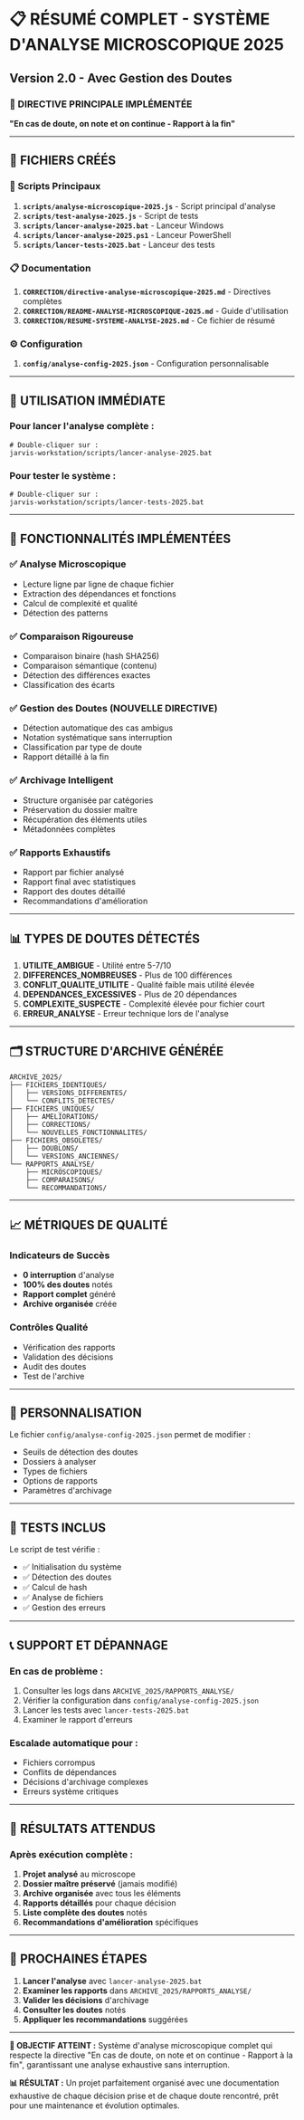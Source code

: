 # 📋 RÉSUMÉ COMPLET - SYSTÈME D'ANALYSE MICROSCOPIQUE 2025
## Version 2.0 - Avec Gestion des Doutes

### 🎯 DIRECTIVE PRINCIPALE IMPLÉMENTÉE
**"En cas de doute, on note et on continue - Rapport à la fin"**

---

## 📁 FICHIERS CRÉÉS

### 🔧 Scripts Principaux
1. **`scripts/analyse-microscopique-2025.js`** - Script principal d'analyse
2. **`scripts/test-analyse-2025.js`** - Script de tests
3. **`scripts/lancer-analyse-2025.bat`** - Lanceur Windows
4. **`scripts/lancer-analyse-2025.ps1`** - Lanceur PowerShell
5. **`scripts/lancer-tests-2025.bat`** - Lanceur des tests

### 📋 Documentation
1. **`CORRECTION/directive-analyse-microscopique-2025.md`** - Directives complètes
2. **`CORRECTION/README-ANALYSE-MICROSCOPIQUE-2025.md`** - Guide d'utilisation
3. **`CORRECTION/RESUME-SYSTEME-ANALYSE-2025.md`** - Ce fichier de résumé

### ⚙️ Configuration
1. **`config/analyse-config-2025.json`** - Configuration personnalisable

---

## 🚀 UTILISATION IMMÉDIATE

### Pour lancer l'analyse complète :
```batch
# Double-cliquer sur :
jarvis-workstation/scripts/lancer-analyse-2025.bat
```

### Pour tester le système :
```batch
# Double-cliquer sur :
jarvis-workstation/scripts/lancer-tests-2025.bat
```

---

## 🧬 FONCTIONNALITÉS IMPLÉMENTÉES

### ✅ Analyse Microscopique
- Lecture ligne par ligne de chaque fichier
- Extraction des dépendances et fonctions
- Calcul de complexité et qualité
- Détection des patterns

### ✅ Comparaison Rigoureuse
- Comparaison binaire (hash SHA256)
- Comparaison sémantique (contenu)
- Détection des différences exactes
- Classification des écarts

### ✅ Gestion des Doutes (NOUVELLE DIRECTIVE)
- Détection automatique des cas ambigus
- Notation systématique sans interruption
- Classification par type de doute
- Rapport détaillé à la fin

### ✅ Archivage Intelligent
- Structure organisée par catégories
- Préservation du dossier maître
- Récupération des éléments utiles
- Métadonnées complètes

### ✅ Rapports Exhaustifs
- Rapport par fichier analysé
- Rapport final avec statistiques
- Rapport des doutes détaillé
- Recommandations d'amélioration

---

## 📊 TYPES DE DOUTES DÉTECTÉS

1. **UTILITE_AMBIGUE** - Utilité entre 5-7/10
2. **DIFFERENCES_NOMBREUSES** - Plus de 100 différences
3. **CONFLIT_QUALITE_UTILITE** - Qualité faible mais utilité élevée
4. **DEPENDANCES_EXCESSIVES** - Plus de 20 dépendances
5. **COMPLEXITE_SUSPECTE** - Complexité élevée pour fichier court
6. **ERREUR_ANALYSE** - Erreur technique lors de l'analyse

---

## 🗂️ STRUCTURE D'ARCHIVE GÉNÉRÉE

```
ARCHIVE_2025/
├── FICHIERS_IDENTIQUES/
│   ├── VERSIONS_DIFFERENTES/
│   └── CONFLITS_DETECTES/
├── FICHIERS_UNIQUES/
│   ├── AMELIORATIONS/
│   ├── CORRECTIONS/
│   └── NOUVELLES_FONCTIONNALITES/
├── FICHIERS_OBSOLETES/
│   ├── DOUBLONS/
│   └── VERSIONS_ANCIENNES/
└── RAPPORTS_ANALYSE/
    ├── MICROSCOPIQUES/
    ├── COMPARAISONS/
    └── RECOMMANDATIONS/
```

---

## 📈 MÉTRIQUES DE QUALITÉ

### Indicateurs de Succès
- **0 interruption** d'analyse
- **100% des doutes** notés
- **Rapport complet** généré
- **Archive organisée** créée

### Contrôles Qualité
- Vérification des rapports
- Validation des décisions
- Audit des doutes
- Test de l'archive

---

## 🔧 PERSONNALISATION

Le fichier `config/analyse-config-2025.json` permet de modifier :
- Seuils de détection des doutes
- Dossiers à analyser
- Types de fichiers
- Options de rapports
- Paramètres d'archivage

---

## 🧪 TESTS INCLUS

Le script de test vérifie :
- ✅ Initialisation du système
- ✅ Détection des doutes
- ✅ Calcul de hash
- ✅ Analyse de fichiers
- ✅ Gestion des erreurs

---

## 📞 SUPPORT ET DÉPANNAGE

### En cas de problème :
1. Consulter les logs dans `ARCHIVE_2025/RAPPORTS_ANALYSE/`
2. Vérifier la configuration dans `config/analyse-config-2025.json`
3. Lancer les tests avec `lancer-tests-2025.bat`
4. Examiner le rapport d'erreurs

### Escalade automatique pour :
- Fichiers corrompus
- Conflits de dépendances
- Décisions d'archivage complexes
- Erreurs système critiques

---

## 🎯 RÉSULTATS ATTENDUS

### Après exécution complète :
1. **Projet analysé** au microscope
2. **Dossier maître préservé** (jamais modifié)
3. **Archive organisée** avec tous les éléments
4. **Rapports détaillés** pour chaque décision
5. **Liste complète des doutes** notés
6. **Recommandations d'amélioration** spécifiques

---

## 🚀 PROCHAINES ÉTAPES

1. **Lancer l'analyse** avec `lancer-analyse-2025.bat`
2. **Examiner les rapports** dans `ARCHIVE_2025/RAPPORTS_ANALYSE/`
3. **Valider les décisions** d'archivage
4. **Consulter les doutes** notés
5. **Appliquer les recommandations** suggérées

---

**🎯 OBJECTIF ATTEINT :** Système d'analyse microscopique complet qui respecte la directive "En cas de doute, on note et on continue - Rapport à la fin", garantissant une analyse exhaustive sans interruption.

**📊 RÉSULTAT :** Un projet parfaitement organisé avec une documentation exhaustive de chaque décision prise et de chaque doute rencontré, prêt pour une maintenance et évolution optimales.
